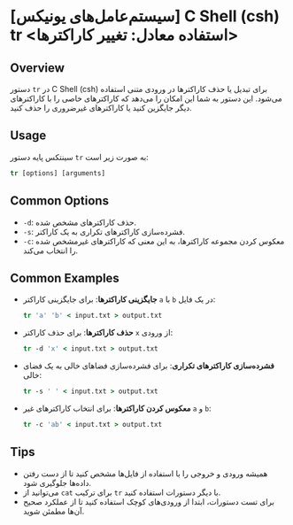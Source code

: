# [سیستم‌عامل‌های یونیکس] C Shell (csh) tr <استفاده معادل: تغییر کاراکترها>

## Overview
دستور `tr` در C Shell (csh) برای تبدیل یا حذف کاراکترها در ورودی متنی استفاده می‌شود. این دستور به شما این امکان را می‌دهد که کاراکترهای خاصی را با کاراکترهای دیگر جایگزین کنید یا کاراکترهای غیرضروری را حذف کنید.

## Usage
سینتکس پایه دستور `tr` به صورت زیر است:

```csh
tr [options] [arguments]
```

## Common Options
- `-d`: حذف کاراکترهای مشخص شده.
- `-s`: فشرده‌سازی کاراکترهای تکراری به یک کاراکتر.
- `-c`: معکوس کردن مجموعه کاراکترها، به این معنی که کاراکترهای غیرمشخص شده را انتخاب می‌کند.

## Common Examples
- **جایگزینی کاراکترها**: برای جایگزینی کاراکتر `a` با `b` در یک فایل:
    ```csh
    tr 'a' 'b' < input.txt > output.txt
    ```

- **حذف کاراکترها**: برای حذف کاراکتر `x` از ورودی:
    ```csh
    tr -d 'x' < input.txt > output.txt
    ```

- **فشرده‌سازی کاراکترهای تکراری**: برای فشرده‌سازی فضاهای خالی به یک فضای خالی:
    ```csh
    tr -s ' ' < input.txt > output.txt
    ```

- **معکوس کردن کاراکترها**: برای انتخاب کاراکترهای غیر `a` و `b`:
    ```csh
    tr -c 'ab' < input.txt > output.txt
    ```

## Tips
- همیشه ورودی و خروجی را با استفاده از فایل‌ها مشخص کنید تا از دست رفتن داده‌ها جلوگیری شود.
- می‌توانید از `cat` برای ترکیب `tr` با دیگر دستورات استفاده کنید.
- برای تست دستورات، ابتدا از ورودی‌های کوچک استفاده کنید تا از عملکرد صحیح آن‌ها مطمئن شوید.